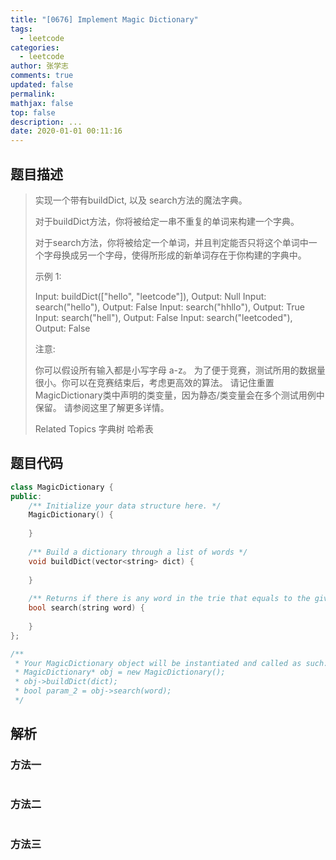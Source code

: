 ```yaml
---
title: "[0676] Implement Magic Dictionary"
tags:
  - leetcode
categories:
  - leetcode
author: 张学志
comments: true
updated: false
permalink:
mathjax: false
top: false
description: ...
date: 2020-01-01 00:11:16
---
```


## 题目描述

> 实现一个带有buildDict, 以及 search方法的魔法字典。 
> 
> 对于buildDict方法，你将被给定一串不重复的单词来构建一个字典。 
> 
> 对于search方法，你将被给定一个单词，并且判定能否只将这个单词中一个字母换成另一个字母，使得所形成的新单词存在于你构建的字典中。 
> 
> 示例 1: 
> 
> 
> Input: buildDict(["hello", "leetcode"]), Output: Null
> Input: search("hello"), Output: False
> Input: search("hhllo"), Output: True
> Input: search("hell"), Output: False
> Input: search("leetcoded"), Output: False
> 
> 
> 注意: 
> 
> 
> 你可以假设所有输入都是小写字母 a-z。 
> 为了便于竞赛，测试所用的数据量很小。你可以在竞赛结束后，考虑更高效的算法。 
> 请记住重置MagicDictionary类中声明的类变量，因为静态/类变量会在多个测试用例中保留。 请参阅这里了解更多详情。 
> 
> Related Topics 字典树 哈希表

## 题目代码

```cpp
class MagicDictionary {
public:
    /** Initialize your data structure here. */
    MagicDictionary() {
        
    }
    
    /** Build a dictionary through a list of words */
    void buildDict(vector<string> dict) {
        
    }
    
    /** Returns if there is any word in the trie that equals to the given word after modifying exactly one character */
    bool search(string word) {
        
    }
};

/**
 * Your MagicDictionary object will be instantiated and called as such:
 * MagicDictionary* obj = new MagicDictionary();
 * obj->buildDict(dict);
 * bool param_2 = obj->search(word);
 */
```

## 解析

### 方法一

```cpp

```

### 方法二

```cpp

```

### 方法三

```cpp

```

